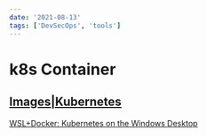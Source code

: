 ```yaml
---
date: '2021-08-13'
tags: ['DevSecOps', 'tools']
---
```


# k8s Container

## [Images|Kubernetes](https://kubernetes.io/docs/concepts/containers/images/)

[WSL+Docker: Kubernetes on the Windows Desktop](https://kubernetes.io/blog/2020/05/21/wsl-docker-kubernetes-on-the-windows-desktop/)

